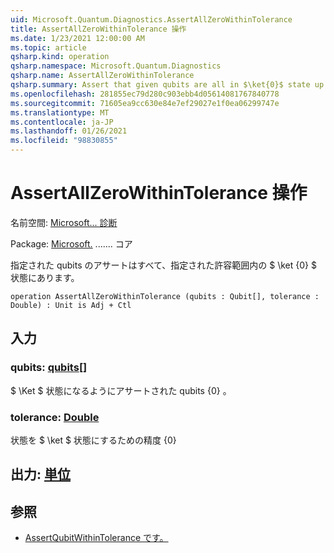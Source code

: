 ```yaml
---
uid: Microsoft.Quantum.Diagnostics.AssertAllZeroWithinTolerance
title: AssertAllZeroWithinTolerance 操作
ms.date: 1/23/2021 12:00:00 AM
ms.topic: article
qsharp.kind: operation
qsharp.namespace: Microsoft.Quantum.Diagnostics
qsharp.name: AssertAllZeroWithinTolerance
qsharp.summary: Assert that given qubits are all in $\ket{0}$ state up to a given tolerance.
ms.openlocfilehash: 281855ec79d280c903ebb4d05614081767840778
ms.sourcegitcommit: 71605ea9cc630e84e7ef29027e1f0ea06299747e
ms.translationtype: MT
ms.contentlocale: ja-JP
ms.lasthandoff: 01/26/2021
ms.locfileid: "98830855"
---
```

# <a name="assertallzerowithintolerance-operation"></a>AssertAllZeroWithinTolerance 操作

名前空間: [Microsoft... 診断](xref:Microsoft.Quantum.Diagnostics)

Package: [Microsoft.](https://nuget.org/packages/Microsoft.Quantum.QSharp.Core) ....... コア


指定された qubits のアサートはすべて、指定された許容範囲内の $ \ket {0} $ 状態にあります。

```qsharp
operation AssertAllZeroWithinTolerance (qubits : Qubit[], tolerance : Double) : Unit is Adj + Ctl
```


## <a name="input"></a>入力

### <a name="qubits--qubit"></a>qubits: [qubits](xref:microsoft.quantum.lang-ref.qubit)[]

$ \Ket $ 状態になるようにアサートされた qubits {0} 。


### <a name="tolerance--double"></a>tolerance: [Double](xref:microsoft.quantum.lang-ref.double)

状態を $ \ket $ 状態にするための精度 {0}



## <a name="output--unit"></a>出力: [単位](xref:microsoft.quantum.lang-ref.unit)



## <a name="see-also"></a>参照

- [AssertQubitWithinTolerance です。](xref:Microsoft.Quantum.Diagnostics.AssertQubitWithinTolerance)